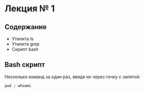 # Лекция № 1

## Содержание

- Утилита ls
- Утилита grep
- Скрипт bash

## Bash скрипт

Несколько команд за один раз, введя их через точку с запятой:

`pwd ; whoami`
